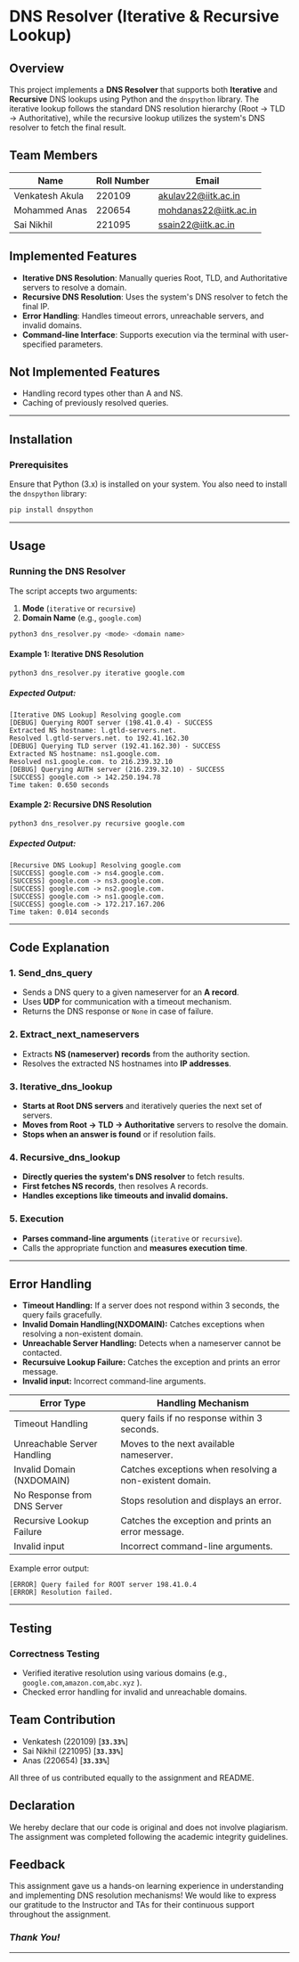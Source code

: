 # DNS Resolver (Iterative & Recursive Lookup)

## Overview

This project implements a **DNS Resolver** that supports both **Iterative** and **Recursive** DNS lookups using Python and the `dnspython` library. The iterative lookup follows the standard DNS resolution hierarchy (Root → TLD → Authoritative), while the recursive lookup utilizes the system's DNS resolver to fetch the final result.

## Team Members

| **Name**          | **Roll Number**     | **Email**          |
| ----------------- | ------------------- | ------------------ |
| Venkatesh Akula      | 220109     | akulav22@iitk.ac.in      |
| Mohammed Anas  | 220654 | mohdanas22@iitk.ac.in |
| Sai Nikhil  | 221095 | ssain22@iitk.ac.in |

## Implemented Features

- **Iterative DNS Resolution**: Manually queries Root, TLD, and Authoritative servers to resolve a domain.
- **Recursive DNS Resolution**: Uses the system's DNS resolver to fetch the final IP.
- **Error Handling**: Handles timeout errors, unreachable servers, and invalid domains.
- **Command-line Interface**: Supports execution via the terminal with user-specified parameters.


## Not Implemented Features

- Handling record types other than A and NS.
- Caching of previously resolved queries.
  
---

## Installation

### Prerequisites

Ensure that Python (3.x) is installed on your system. You also need to install the `dnspython` library:

```sh
pip install dnspython
```

---

## Usage

### Running the DNS Resolver

The script accepts two arguments:

1. **Mode** (`iterative` or `recursive`)
2. **Domain Name** (e.g., `google.com`)

```sh
python3 dns_resolver.py <mode> <domain name>
```


#### **Example 1: Iterative DNS Resolution**

```sh
python3 dns_resolver.py iterative google.com
```

##### **Expected Output:**

```
[Iterative DNS Lookup] Resolving google.com
[DEBUG] Querying ROOT server (198.41.0.4) - SUCCESS
Extracted NS hostname: l.gtld-servers.net.
Resolved l.gtld-servers.net. to 192.41.162.30
[DEBUG] Querying TLD server (192.41.162.30) - SUCCESS
Extracted NS hostname: ns1.google.com.
Resolved ns1.google.com. to 216.239.32.10
[DEBUG] Querying AUTH server (216.239.32.10) - SUCCESS
[SUCCESS] google.com -> 142.250.194.78
Time taken: 0.650 seconds
```

#### **Example 2: Recursive DNS Resolution**

```sh
python3 dns_resolver.py recursive google.com
```

##### **Expected Output:**

```
[Recursive DNS Lookup] Resolving google.com
[SUCCESS] google.com -> ns4.google.com.
[SUCCESS] google.com -> ns3.google.com.
[SUCCESS] google.com -> ns2.google.com.
[SUCCESS] google.com -> ns1.google.com.
[SUCCESS] google.com -> 172.217.167.206
Time taken: 0.014 seconds
```

---

## Code Explanation

### 1. Send_dns_query

- Sends a DNS query to a given nameserver for an **A record**.
- Uses **UDP** for communication with a timeout mechanism.
- Returns the DNS response or `None` in case of failure.

### 2. Extract_next_nameservers

- Extracts **NS (nameserver) records** from the authority section.
- Resolves the extracted NS hostnames into **IP addresses**.

### 3. Iterative_dns_lookup

- **Starts at Root DNS servers** and iteratively queries the next set of servers.
- **Moves from Root → TLD → Authoritative** servers to resolve the domain.
- **Stops when an answer is found** or if resolution fails.

### 4. Recursive_dns_lookup

- **Directly queries the system's DNS resolver** to fetch results.
- **First fetches NS records**, then resolves A records.
- **Handles exceptions like timeouts and invalid domains.**

### 5. Execution

- **Parses command-line arguments** (`iterative` or `recursive`).
- Calls the appropriate function and **measures execution time**.

---

## Error Handling

- **Timeout Handling:**  If a server does not respond within 3 seconds, the query fails gracefully.
- **Invalid Domain Handling(NXDOMAIN):** Catches exceptions when resolving a non-existent domain.
- **Unreachable Server Handling:** Detects when a nameserver cannot be contacted.
- **Recursuive Lookup Failure:** Catches the exception and prints an error message.
- **Invalid input:**  Incorrect command-line arguments.

| **Error Type**          | **Handling Mechanism** |
|-------------------------|-----------------------|
| Timeout Handling | query fails if no response within 3 seconds. |
| Unreachable Server Handling | Moves to the next available nameserver. |
| Invalid Domain (NXDOMAIN) | Catches exceptions when resolving a non-existent domain. |
| No Response from DNS Server | Stops resolution and displays an error. |
| Recursive Lookup Failure | Catches the exception and prints an error message. |
| Invalid input |  Incorrect command-line arguments. |

Example error output:

```
[ERROR] Query failed for ROOT server 198.41.0.4
[ERROR] Resolution failed.
```
---

## **Testing**

### Correctness Testing

- Verified iterative resolution using various domains (e.g., `google.com`,`amazon.com`,`abc.xyz` ).
- Checked error handling for invalid and unreachable domains.

## Team Contribution
- Venkatesh (220109) [**`33.33%`**]
- Sai Nikhil (221095) [**`33.33%`**]
- Anas (220654) [**`33.33%`**]

All three of us contributed equally to the assignment and README.

## **Declaration**

We hereby declare that our code is original and does not involve plagiarism. The assignment was completed following the academic integrity guidelines.

## **Feedback**

This assignment gave us a hands-on learning experience in understanding and implementing DNS resolution mechanisms!
We would like to express our gratitude to the Instructor and TAs for their continuous support throughout the assignment.

### _Thank You!_
---
